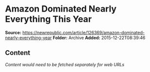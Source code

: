 # Amazon Dominated Nearly Everything This Year

**Source:** https://newrepublic.com/article/126369/amazon-dominated-nearly-everything-year
**Folder:** Archive
**Added:** 2015-12-22T08:39:46




## Content
*Content would need to be fetched separately for web URLs*
